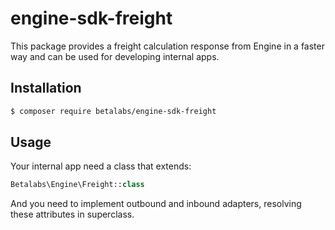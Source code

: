 # engine-sdk-freight
This package provides a freight calculation response from Engine in a faster way and can be used for developing 
internal apps.

## Installation
```bash
$ composer require betalabs/engine-sdk-freight
```

## Usage
Your internal app need a class that extends:
```php
Betalabs\Engine\Freight::class
```
And you need to implement outbound and inbound adapters, resolving these attributes in superclass.
